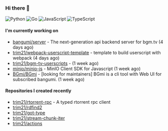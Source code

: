 ### Hi there 👋

![Python](https://img.shields.io/badge/python-3670A0?style=for-the-badge&logo=python&logoColor=ffdd54)
![Go](https://img.shields.io/badge/go-%2300ADD8.svg?style=for-the-badge&logo=go&logoColor=white)
![JavaScript](https://img.shields.io/badge/javascript-%23323330.svg?style=for-the-badge&logo=javascript&logoColor=%23F7DF1E)
![TypeScript](https://img.shields.io/badge/typescript-%23007ACC.svg?style=for-the-badge&logo=typescript&logoColor=white)

#### I'm currently working on

- [bangumi/server](https://github.com/bangumi/server) - The next-generation api backend server for bgm.tv (4 days ago)
- [trim21/webpack-userscript-template](https://github.com/trim21/webpack-userscript-template) - template to build userscript with webpack (4 days ago)
- [trim21/bgm-tv-userscripts](https://github.com/trim21/bgm-tv-userscripts) -  (1 week ago)
- [minio/minio-js](https://github.com/minio/minio-js) - MinIO Client SDK for Javascript (1 week ago)
- [BGmi/BGmi](https://github.com/BGmi/BGmi) - [looking for maintainers] BGmi is a cli tool with Web UI for subscribed bangumi. (1 week ago)

#### Repositories I created recently

- [trim21/rtorrent-rpc](https://github.com/trim21/rtorrent-rpc) - A typed rtorrent rpc client
- [trim21/rdfind2](https://github.com/trim21/rdfind2)
- [trim21/got-type](https://github.com/trim21/got-type)
- [trim21/stream-chunk-iter](https://github.com/trim21/stream-chunk-iter)
- [trim21/actions](https://github.com/trim21/actions)
